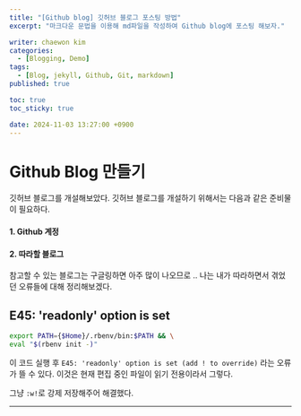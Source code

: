 ```yaml
---
title: "[Github blog] 깃허브 블로그 포스팅 방법"
excerpt: "마크다운 문법을 이용해 md파일을 작성하여 Github blog에 포스팅 해보자."

writer: chaewon kim
categories:
  - [Blogging, Demo]
tags:
  - [Blog, jekyll, Github, Git, markdown]
published: true

toc: true
toc_sticky: true

date: 2024-11-03 13:27:00 +0900
---
```


# Github Blog 만들기 

깃허브 블로그를 개설해보았다. 
깃허브 블로그를 개설하기 위해서는 다음과 같은 준비물이 필요하다. 

#### 1. Github 계정 
#### 2. 따라할 블로그 

참고할 수 있는 블로그는 구글링하면 아주 많이 나오므로 ..
나는 내가 따라하면서 겪었던 오류들에 대해 정리해보겠다. 


## E45: 'readonly' option is set 

```bash
export PATH={$Home}/.rbenv/bin:$PATH && \
eval "$(rbenv init -)"
```

이 코드 실행 후 `E45: 'readonly' option is set (add ! to override)` 라는 오류가 뜰 수 있다. 
이것은 현재 편집 중인 파일이 읽기 전용이라서 그렇다. 

그냥 `:w!`로 강제 저장해주어 해결했다. 

---